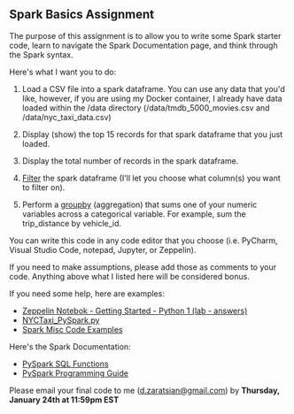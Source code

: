## Spark Basics Assignment

The purpose of this assignment is to allow you to write some Spark starter code, learn to navigate the Spark Documentation page, and think through the Spark syntax.

Here's what I want you to do:

1)  Load a CSV file into a spark dataframe. You can use any data that you'd like, however, if you are using my Docker container, I already have data loaded within the /data directory (/data/tmdb_5000_movies.csv and /data/nyc_taxi_data.csv)

2)  Display (show) the top 15 records for that spark dataframe that you just loaded. 

3)  Display the total number of records in the spark dataframe.

4)  [Filter](https://spark.apache.org/docs/latest/api/python/pyspark.sql.html#pyspark.sql.DataFrame.filter) the spark dataframe (I'll let you choose what column(s) you want to filter on).

5)  Perform a [groupby](https://spark.apache.org/docs/latest/api/python/pyspark.sql.html#pyspark.sql.DataFrame.groupBy) (aggregation) that sums one of your numeric variables across a categorical variable. For example, sum the trip_distance by vehicle_id.

You can write this code in any code editor that you choose (i.e. PyCharm, Visual Studio Code, notepad, Jupyter, or Zeppelin). 

If you need to make assumptions, please add those as comments to your code. Anything above what I listed here will be considered bonus.

If you need some help, here are examples:
* [Zeppelin Notebok - Getting Started - Python 1 (lab - answers)](https://github.com/zaratsian/IAA_Sessions/blob/master/session_03/Getting%20Started%20-%20Python%20(lab%20-%20answers).json)
* [NYCTaxi_PySpark.py](https://github.com/zaratsian/Spark/blob/master/NYCTaxi_PySpark.py)
* [Spark Misc Code Examples](https://github.com/zaratsian/Spark)

Here's the Spark Documentation:
* [PySpark SQL Functions](https://spark.apache.org/docs/latest/api/python/pyspark.sql.html#pyspark.sql.DataFrame.groupBy)
* [PySpark Programming Guide](https://spark.apache.org/docs/latest/sql-programming-guide.html)

Please email your final code to me (d.zaratsian@gmail.com) by **Thursday, January 24th at 11:59pm EST**

